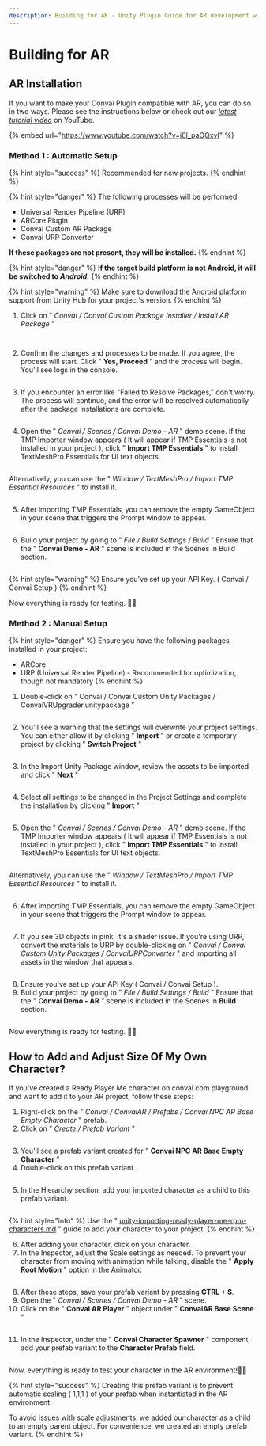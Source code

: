 ```yaml
---
description: Building for AR - Unity Plugin Guide for AR development with Convai.
---
```


# Building for AR

## AR Installation

If you want to make your Convai Plugin compatible with AR, you can do so in two ways. Please see the instructions below or check out our [_latest tutorial video_](https://www.youtube.com/watch?v=j0l_paOQxvI) on YouTube.

{% embed url="https://www.youtube.com/watch?v=j0l_paOQxvI" %}

### Method 1 : Automatic Setup

{% hint style="success" %}
Recommended for new projects.
{% endhint %}

{% hint style="danger" %}
The following processes will be performed:

* Universal Render Pipeline (URP)
* ARCore Plugin
* Convai Custom AR Package
* Convai URP Converter

**If these packages are not present, they will be installed.**
{% endhint %}

{% hint style="danger" %}
**If the target build platform is not Android, it will be switched to&#x20;**_**Android.**_
{% endhint %}

{% hint style="warning" %}
Make sure to download the Android platform support from Unity Hub for your project's version.
{% endhint %}

1. Click on " _Convai / Convai Custom Package Installer / Install AR Package_ "

<figure><img src="../../../../.gitbook/assets/ConvaiCustomPackageInstaller (2).png" alt=""><figcaption></figcaption></figure>

<figure><img src="../../../../.gitbook/assets/ConvaiCustomPackageInstallerWindowAR (1).png" alt=""><figcaption></figcaption></figure>

2. Confirm the changes and processes to be made. If you agree, the process will start.                     Click " **Yes, Proceed** " and the process will begin. You'll see logs in the console.

<figure><img src="../../../../.gitbook/assets/ConvaiCustomPackageInstallerConfirmWindowAR (1).png" alt=""><figcaption></figcaption></figure>

3. If you encounter an error like "Failed to Resolve Packages," don't worry. The process will continue, and the error will be resolved automatically after the package installations are complete.

<figure><img src="../../../../.gitbook/assets/ARLogs (1).png" alt=""><figcaption></figcaption></figure>

4. Open the " _Convai / Scenes / Convai Demo - AR_ " demo scene. If the TMP Importer window appears ( It will appear if TMP Essentials is not installed in your project ), click " **Import TMP Essentials** " to install TextMeshPro Essentials for UI text objects.

<figure><img src="../../../../.gitbook/assets/AutomaticallyImportTMPEssentials.png" alt=""><figcaption></figcaption></figure>

Alternatively, you can use the " _Window / TextMeshPro / Import TMP Essential Resources_ " to install it.

<figure><img src="../../../../.gitbook/assets/ManualImportTMPEssentialsResources.png" alt=""><figcaption></figcaption></figure>

5. After importing TMP Essentials, you can remove the empty GameObject in your scene that triggers the Prompt window to appear.

<figure><img src="../../../../.gitbook/assets/TMPEssentialsPromptImportReminder.png" alt=""><figcaption></figcaption></figure>

6. Build your project by going to " _File / Build Settings / Build_ " Ensure that the " **Convai Demo - AR** " scene is included in the Scenes in Build section.

<figure><img src="../../../../.gitbook/assets/ARBuildSettings (1).png" alt=""><figcaption></figcaption></figure>

{% hint style="warning" %}
Ensure you've set up your API Key. ( Convai / Convai Setup )
{% endhint %}

Now everything is ready for testing. 🙂✅

### Method 2 : Manual Setup&#x20;

{% hint style="danger" %}
Ensure you have the following packages installed in your project:

* ARCore
* URP (Universal Render Pipeline) - Recommended for optimization, though not mandatory
{% endhint %}

1. Double-click on " Convai / Convai Custom Unity Packages / ConvaiVRUpgrader.unitypackage "

<figure><img src="../../../../.gitbook/assets/ConvaiARUpgrader (1).png" alt=""><figcaption></figcaption></figure>

2. You'll see a warning that the settings will overwrite your project settings. You can either allow it by clicking " **Import** " or create a temporary project by clicking " **Switch Project** "

<figure><img src="../../../../.gitbook/assets/VRUpgraderWarning (1).png" alt=""><figcaption></figcaption></figure>

3. In the Import Unity Package window, review the assets to be imported and click " **Next** "

<figure><img src="../../../../.gitbook/assets/ConvaiARUpgraderimport_1 (1).png" alt=""><figcaption></figcaption></figure>

4. Select all settings to be changed in the Project Settings and complete the installation by clicking    " **Import** "

<figure><img src="../../../../.gitbook/assets/ConvaiARUpgraderimport_2 (1).png" alt=""><figcaption></figcaption></figure>

5. Open the " _Convai / Scenes / Convai Demo - AR_ " demo scene. If the TMP Importer window appears ( It will appear if TMP Essentials is not installed in your project ), click " **Import TMP Essentials** " to install TextMeshPro Essentials for UI text objects.

<figure><img src="../../../../.gitbook/assets/AutomaticallyImportTMPEssentials.png" alt=""><figcaption></figcaption></figure>

Alternatively, you can use the " _Window / TextMeshPro / Import TMP Essential Resources_ " to install it.

<figure><img src="../../../../.gitbook/assets/ManualImportTMPEssentialsResources.png" alt=""><figcaption></figcaption></figure>

6. After importing TMP Essentials, you can remove the empty GameObject in your scene that triggers the Prompt window to appear.

<figure><img src="../../../../.gitbook/assets/TMPEssentialsPromptImportReminder.png" alt=""><figcaption></figcaption></figure>

7. If you see 3D objects in pink, it's a shader issue. If you're using URP, convert the materials to URP by double-clicking on " _Convai / Convai Custom Unity Packages / ConvaiURPConverter_ " and importing all assets in the window that appears.

<figure><img src="../../../../.gitbook/assets/ConvaiURPConverter.png" alt=""><figcaption></figcaption></figure>

8. Ensure you've set up your API Key ( Convai / Convai Setup ).
9. Build your project by going to " _File / Build Settings / Build_ " Ensure that the " **Convai Demo - AR** " scene is included in the Scenes in **Build** section.

<figure><img src="../../../../.gitbook/assets/ARBuildSettings (1).png" alt=""><figcaption></figcaption></figure>

Now everything is ready for testing. 🙂✅

## How to Add and Adjust Size Of My Own Character?

If you've created a Ready Player Me character on convai.com playground and want to add it to your AR project, follow these steps:

1. Right-click on the " _Convai / ConvaiAR / Prefabs / Convai NPC AR Base Empty Character_ " prefab.
2. Click on " _Create / Prefab Variant_ "

<figure><img src="../../../../.gitbook/assets/CreatePrefabVariant.png" alt=""><figcaption></figcaption></figure>

3. You'll see a prefab variant created for " **Convai NPC AR Base Empty Character** "
4. Double-click on this prefab variant.

<figure><img src="../../../../.gitbook/assets/OpenCharacterVariant.png" alt=""><figcaption></figcaption></figure>

5. In the Hierarchy section, add your imported character as a child to this prefab variant.

<figure><img src="../../../../.gitbook/assets/AddYourCharacter.png" alt=""><figcaption></figcaption></figure>

{% hint style="info" %}
Use the " [unity-importing-ready-player-me-rpm-characters.md](../../unity-importing-ready-player-me-rpm-characters.md "mention") " guide to add your character to your project.
{% endhint %}

6. After adding your character, click on your character.
7. In the Inspector, adjust the Scale settings as needed. To prevent your character from moving with animation while talking, disable the " **Apply Root Motion** " option in the Animator.            &#x20;

<figure><img src="../../../../.gitbook/assets/SetScaleOfYourCharacterandDisableRootMotion.png" alt=""><figcaption></figcaption></figure>

8. After these steps, save your prefab variant by pressing **CTRL + S**.
9. Open the " _Convai / Scenes / Convai Demo - AR_ " scene.
10. Click on the " **Convai AR Player** " object under " **ConvaiAR Base Scene** "

<figure><img src="../../../../.gitbook/assets/OpenConvaiARPlayer.png" alt=""><figcaption></figcaption></figure>

11. In the Inspector, under the " **Convai Character Spawner** " component, add your prefab variant to the **Character Prefab** field.

<figure><img src="../../../../.gitbook/assets/AddYourCharacterPrefab.png" alt=""><figcaption></figcaption></figure>

Now, everything is ready to test your character in the AR environment!🙂✅

{% hint style="success" %}
Creating this prefab variant is to prevent automatic scaling ( 1,1,1 ) of your prefab when instantiated in the AR environment.&#x20;

To avoid issues with scale adjustments, we added our character as a child to an empty parent object. For convenience, we created an empty prefab variant.
{% endhint %}
